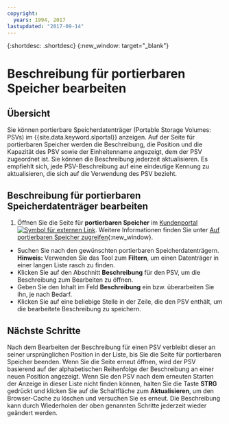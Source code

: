 ```yaml
---
copyright:
  years: 1994, 2017
lastupdated: "2017-09-14"
---
```


{:shortdesc: .shortdesc}
{:new_window: target="_blank"}

# Beschreibung für portierbaren Speicher bearbeiten

## Übersicht

Sie können portierbare Speicherdatenträger (Portable Storage Volumes: PSVs) im {{site.data.keyword.slportal}} anzeigen. Auf der Seite für portierbaren Speicher werden die Beschreibung, die Position und die Kapazität des PSV sowie der Einheitenname angezeigt, dem der PSV zugeordnet ist. Sie können die Beschreibung jederzeit aktualisieren. Es empfiehlt sich, jede PSV-Beschreibung auf eine eindeutige Kennung zu aktualisieren, die sich auf die Verwendung des PSV bezieht. 

## Beschreibung für portierbaren Speicherdatenträger bearbeiten

1. Öffnen Sie die Seite für **portierbaren Speicher** im [Kundenportal ![Symbol für externen Link](../../icons/launch-glyph.svg "Symbol für externen Link")](https://control.softlayer.com/). Weitere Informationen finden Sie unter [Auf portierbaren Speicher zugreifen](access-portable-storage-screen.html){:new_window}.
* Suchen Sie nach den gewünschten portierbaren Speicherdatenträgern.<br/>**Hinweis:** Verwenden Sie das Tool zum **Filtern**, um einen Datenträger in einer langen Liste rasch zu finden. 
* Klicken Sie auf den Abschnitt **Beschreibung** für den PSV, um die Beschreibung zum Bearbeiten zu öffnen.
* Geben Sie den Inhalt im Feld **Beschreibung** ein bzw. überarbeiten Sie ihn, je nach Bedarf.
* Klicken Sie auf eine beliebige Stelle in der Zeile, die den PSV enthält, um die bearbeitete Beschreibung zu speichern.

## Nächste Schritte

Nach dem Bearbeiten der Beschreibung für einen PSV verbleibt dieser an seiner ursprünglichen Position in der Liste, bis Sie die Seite für portierbaren Speicher beenden. Wenn Sie die Seite erneut öffnen, wird der PSV basierend auf der alphabetischen Reihenfolge der Beschreibung an einer neuen Position angezeigt. Wenn Sie den PSV nach dem erneuten Starten der Anzeige in dieser Liste nicht finden können, halten Sie die Taste **STRG** gedrückt und klicken Sie auf die Schaltfläche zum **Aktualisieren**, um den Browser-Cache zu löschen und versuchen Sie es erneut. Die Beschreibung kann durch Wiederholen der oben genannten Schritte jederzeit wieder geändert werden.
